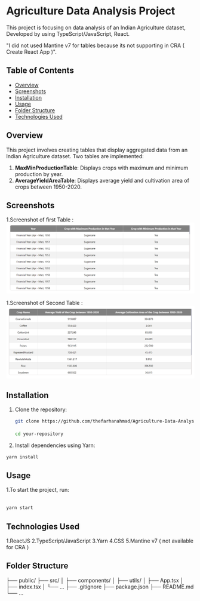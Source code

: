 # Agriculture Data Analysis Project

This project is focusing on data analysis of an Indian Agriculture dataset, Developed by using TypeScript/JavaScript, React.

"I did not used Mantine v7 for tables because its not supporting in CRA ( Create React App )".

## Table of Contents

- [Overview](#overview)
- [Screenshots](#screenshots)
- [Installation](#installation)
- [Usage](#usage)
- [Folder Structure](#folder-structure)
- [Technologies Used](#technologies-used)

## Overview

This project involves creating tables that display aggregated data from an Indian Agriculture dataset. Two tables are implemented:

1. **MaxMinProductionTable**: Displays crops with maximum and minimum production by year.
2. **AverageYieldAreaTable**: Displays average yield and cultivation area of crops between 1950-2020.

## Screenshots

1.Screenshot of first Table :
![MaxMinProductionTable](public/table1.png)

1.Screenshot of Second Table :
![AverageYieldAreaTable](public/table2.png)

## Installation

1. Clone the repository:

   ```bash
   git clone https://github.com/thefarhanahmad/Agriculture-Data-Analysis-Project.git

   cd your-repository
   ```

2. Install dependencies using Yarn:

```bash
yarn install
```

## Usage

1.To start the project, run:

```bash

yarn start

```

## Technologies Used

1.ReactJS
2.TypeScript/JavaScript
3.Yarn
4.CSS
5.Mantine v7 ( not available for CRA )

## Folder Structure

├── public/
├── src/
│ ├── components/
│ ├── utils/
│ ├── App.tsx
│ ├── index.tsx
│ └── ...
├── .gitignore
├── package.json
├── README.md
└── ...
